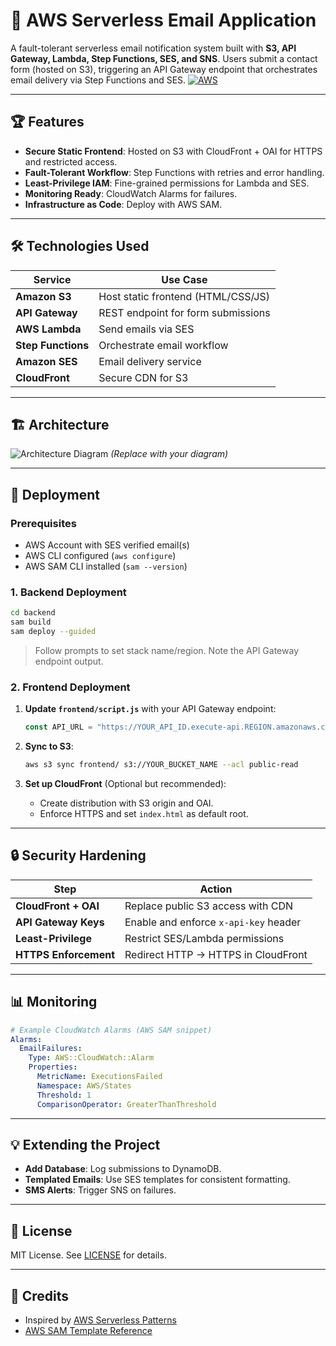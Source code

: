 # 📧 AWS Serverless Email Application

A fault-tolerant serverless email notification system built with **S3, API Gateway, Lambda, Step Functions, SES, and SNS**. Users submit a contact form (hosted on S3), triggering an API Gateway endpoint that orchestrates email delivery via Step Functions and SES.
[![AWS](https://img.shields.io/badge/AWS-FF9900?logo=amazonaws&logoColor=white)](https://aws.amazon.com)

---

## 🏆 Features
- **Secure Static Frontend**: Hosted on S3 with CloudFront + OAI for HTTPS and restricted access.
- **Fault-Tolerant Workflow**: Step Functions with retries and error handling.
- **Least-Privilege IAM**: Fine-grained permissions for Lambda and SES.
- **Monitoring Ready**: CloudWatch Alarms for failures.
- **Infrastructure as Code**: Deploy with AWS SAM.

---

## 🛠️ Technologies Used
| Service               | Use Case                          |
|-----------------------|-----------------------------------|
| **Amazon S3**         | Host static frontend (HTML/CSS/JS)|
| **API Gateway**       | REST endpoint for form submissions|
| **AWS Lambda**        | Send emails via SES               |
| **Step Functions**    | Orchestrate email workflow        |
| **Amazon SES**        | Email delivery service            |
| **CloudFront**        | Secure CDN for S3                 |

---

## 🏗️ Architecture
![Architecture Diagram](./assets/architecture.png) *(Replace with your diagram)*


---

## 🚀 Deployment

### Prerequisites
- AWS Account with SES verified email(s)
- AWS CLI configured (`aws configure`)
- AWS SAM CLI installed (`sam --version`)

### 1. Backend Deployment
```bash
cd backend
sam build
sam deploy --guided
```
> Follow prompts to set stack name/region. Note the API Gateway endpoint output.

### 2. Frontend Deployment
1. **Update `frontend/script.js`** with your API Gateway endpoint:
   ```javascript
   const API_URL = "https://YOUR_API_ID.execute-api.REGION.amazonaws.com/prod/sendEmail";
   ```

2. **Sync to S3**:
   ```bash
   aws s3 sync frontend/ s3://YOUR_BUCKET_NAME --acl public-read
   ```

3. **Set up CloudFront** (Optional but recommended):
   - Create distribution with S3 origin and OAI.
   - Enforce HTTPS and set `index.html` as default root.

---

## 🔒 Security Hardening
| Step                  | Action                                  |
|-----------------------|-----------------------------------------|
| **CloudFront + OAI**  | Replace public S3 access with CDN       |
| **API Gateway Keys**  | Enable and enforce `x-api-key` header   |
| **Least-Privilege**   | Restrict SES/Lambda permissions         |
| **HTTPS Enforcement** | Redirect HTTP → HTTPS in CloudFront     |

---

## 📊 Monitoring
```yaml
# Example CloudWatch Alarms (AWS SAM snippet)
Alarms:
  EmailFailures:
    Type: AWS::CloudWatch::Alarm
    Properties:
      MetricName: ExecutionsFailed
      Namespace: AWS/States
      Threshold: 1
      ComparisonOperator: GreaterThanThreshold
```

---

## 💡 Extending the Project
- **Add Database**: Log submissions to DynamoDB.
- **Templated Emails**: Use SES templates for consistent formatting.
- **SMS Alerts**: Trigger SNS on failures.

---

## 📜 License
MIT License. See [LICENSE](./LICENSE) for details.

---

## 🙏 Credits
- Inspired by [AWS Serverless Patterns](https://serverlessland.com)
- [AWS SAM Template Reference](https://docs.aws.amazon.com/serverless-application-model/latest/developerguide/sam-resource-function.html)
